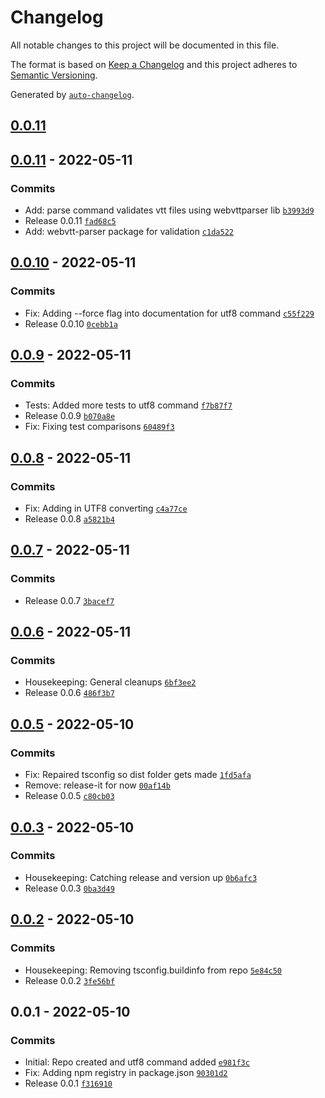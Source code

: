 # Changelog

All notable changes to this project will be documented in this file.

The format is based on [Keep a Changelog](https://keepachangelog.com/en/1.0.0/)
and this project adheres to [Semantic Versioning](https://semver.org/spec/v2.0.0.html).

Generated by [`auto-changelog`](https://github.com/CookPete/auto-changelog).

## [0.0.11](https://github.com/markim/pivtt/compare/0.0.11...0.0.11)

## [0.0.11](https://github.com/markim/pivtt/compare/0.0.10...0.0.11) - 2022-05-11

### Commits

- Add: parse command validates vtt files using webvttparser lib [`b3993d9`](https://github.com/markim/pivtt/commit/b3993d926f96576a33b9d90c773e9357b0b719a1)
- Release 0.0.11 [`fad68c5`](https://github.com/markim/pivtt/commit/fad68c510c4167f22b59abe34c5fafae0a13537f)
- Add: webvtt-parser package for validation [`c1da522`](https://github.com/markim/pivtt/commit/c1da52203db982bf9965c07e683b4ea88d806ad1)

## [0.0.10](https://github.com/markim/pivtt/compare/0.0.9...0.0.10) - 2022-05-11

### Commits

- Fix: Adding --force flag into documentation for utf8 command [`c55f229`](https://github.com/markim/pivtt/commit/c55f229cbd638276ef0b5fdd61e14017bc9f7e5f)
- Release 0.0.10 [`0cebb1a`](https://github.com/markim/pivtt/commit/0cebb1aea242c14d9f308b727ee82c29dc89df74)

## [0.0.9](https://github.com/markim/pivtt/compare/0.0.8...0.0.9) - 2022-05-11

### Commits

- Tests: Added more tests to utf8 command [`f7b87f7`](https://github.com/markim/pivtt/commit/f7b87f7a3e4578fd02dc4cd01e5b5e9b5d96dc81)
- Release 0.0.9 [`b070a8e`](https://github.com/markim/pivtt/commit/b070a8e6d9b042c5742f2221edd24a65abe81756)
- Fix: Fixing test comparisons [`60489f3`](https://github.com/markim/pivtt/commit/60489f3510d5ce824b9af3ae3096d30cd2ba48a3)

## [0.0.8](https://github.com/markim/pivtt/compare/0.0.7...0.0.8) - 2022-05-11

### Commits

- Fix: Adding in UTF8 converting [`c4a77ce`](https://github.com/markim/pivtt/commit/c4a77cefa285317c84663a3d9974ab02873a5720)
- Release 0.0.8 [`a5821b4`](https://github.com/markim/pivtt/commit/a5821b4872dc12abee91fb6ccea2402b7151161c)

## [0.0.7](https://github.com/markim/pivtt/compare/0.0.6...0.0.7) - 2022-05-11

### Commits

- Release 0.0.7 [`3bacef7`](https://github.com/markim/pivtt/commit/3bacef7493879ae9d5a919eac4211127acebf26e)

## [0.0.6](https://github.com/markim/pivtt/compare/0.0.5...0.0.6) - 2022-05-11

### Commits

- Housekeeping: General cleanups [`6bf3ee2`](https://github.com/markim/pivtt/commit/6bf3ee29ba34653a2144e1fe99c3978e6028b6fd)
- Release 0.0.6 [`486f3b7`](https://github.com/markim/pivtt/commit/486f3b72ba8ee071e1d3e05fc62cc8302754d7d2)

## [0.0.5](https://github.com/markim/pivtt/compare/0.0.3...0.0.5) - 2022-05-10

### Commits

- Fix: Repaired tsconfig so dist folder gets made [`1fd5afa`](https://github.com/markim/pivtt/commit/1fd5afab97a913831b46ebfa5fa73097ce21efa7)
- Remove: release-it for now [`00af14b`](https://github.com/markim/pivtt/commit/00af14b8124d8ec98f40e830e6d13d101f84016a)
- Release 0.0.5 [`c80cb03`](https://github.com/markim/pivtt/commit/c80cb03df6c3332d0bf8bfe4e2b7ae88d8bbdb23)

## [0.0.3](https://github.com/markim/pivtt/compare/0.0.2...0.0.3) - 2022-05-10

### Commits

- Housekeeping: Catching release and version up [`0b6afc3`](https://github.com/markim/pivtt/commit/0b6afc37390ee855294ef6f20bb96d6bca31e69f)
- Release 0.0.3 [`0ba3d49`](https://github.com/markim/pivtt/commit/0ba3d4953f6a8551b2857ca294f3a819540a739b)

## [0.0.2](https://github.com/markim/pivtt/compare/0.0.1...0.0.2) - 2022-05-10

### Commits

- Housekeeping: Removing tsconfig.buildinfo from repo [`5e84c50`](https://github.com/markim/pivtt/commit/5e84c5010fb4e08e94930244edf148554d94f7a1)
- Release 0.0.2 [`3fe56bf`](https://github.com/markim/pivtt/commit/3fe56bf4affb3569754c1a401a75cd1402c3adfb)

## 0.0.1 - 2022-05-10

### Commits

- Initial: Repo created and utf8 command added [`e981f3c`](https://github.com/markim/pivtt/commit/e981f3c6ceff81c7b298edd010a1e7c80a4f3fc9)
- Fix: Adding npm registry in package.json [`90301d2`](https://github.com/markim/pivtt/commit/90301d282fa38d87beddc64e1809f8d8109f5ec0)
- Release 0.0.1 [`f316910`](https://github.com/markim/pivtt/commit/f3169102af5fd759ec2014d4e91792ad485d7809)
